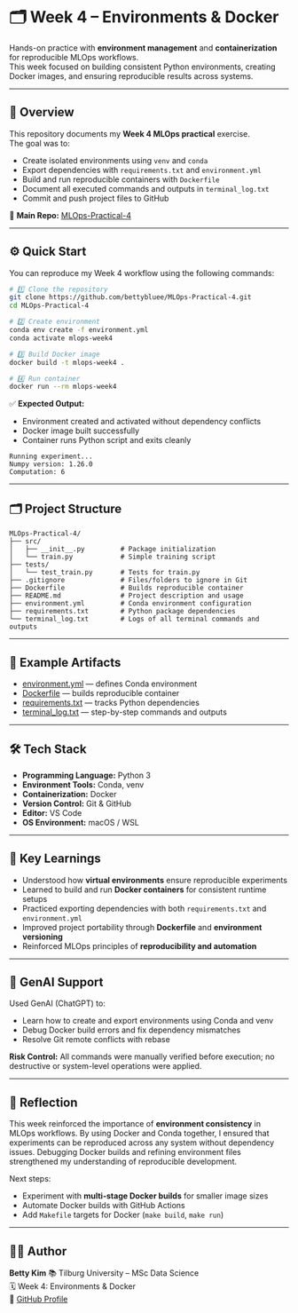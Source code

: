 # 🗂️ Week 4 – Environments & Docker

Hands-on practice with **environment management** and **containerization** for reproducible MLOps workflows.  
This week focused on building consistent Python environments, creating Docker images, and ensuring reproducible results across systems.

---

## 📘 Overview

This repository documents my **Week 4 MLOps practical** exercise.  
The goal was to:

* Create isolated environments using `venv` and `conda`
* Export dependencies with `requirements.txt` and `environment.yml`
* Build and run reproducible containers with `Dockerfile`
* Document all executed commands and outputs in `terminal_log.txt`
* Commit and push project files to GitHub

🔗 **Main Repo:** [MLOps-Practical-4](https://github.com/bettybluee/MLOps-Practical-4)

---

## ⚙️ Quick Start

You can reproduce my Week 4 workflow using the following commands:

```bash
# 1️⃣ Clone the repository
git clone https://github.com/bettybluee/MLOps-Practical-4.git
cd MLOps-Practical-4

# 2️⃣ Create environment
conda env create -f environment.yml
conda activate mlops-week4

# 3️⃣ Build Docker image
docker build -t mlops-week4 .

# 4️⃣ Run container
docker run --rm mlops-week4
````

✅ **Expected Output:**

* Environment created and activated without dependency conflicts
* Docker image built successfully
* Container runs Python script and exits cleanly

```
Running experiment...
Numpy version: 1.26.0
Computation: 6
```

---

## 🗂️ Project Structure

```
MLOps-Practical-4/
├── src/
│   ├── __init__.py         # Package initialization
│   └── train.py            # Simple training script
├── tests/
│   └── test_train.py       # Tests for train.py
├── .gitignore              # Files/folders to ignore in Git
├── Dockerfile              # Builds reproducible container
├── README.md               # Project description and usage
├── environment.yml         # Conda environment configuration
├── requirements.txt        # Python package dependencies
└── terminal_log.txt        # Logs of all terminal commands and outputs
```

---

## 🧩 Example Artifacts

* [environment.yml](https://github.com/bettybluee/MLOps-Practical-4/blob/main/environment.yml) — defines Conda environment
* [Dockerfile](https://github.com/bettybluee/MLOps-Practical-4/blob/main/Dockerfile) — builds reproducible container
* [requirements.txt](https://github.com/bettybluee/MLOps-Practical-4/blob/main/requirements.txt) — tracks Python dependencies
* [terminal_log.txt](https://github.com/bettybluee/MLOps-Practical-4/blob/main/terminal_log.txt) — step-by-step commands and outputs

---

## 🛠️ Tech Stack

* **Programming Language:** Python 3
* **Environment Tools:** Conda, venv
* **Containerization:** Docker
* **Version Control:** Git & GitHub
* **Editor:** VS Code
* **OS Environment:** macOS / WSL

---

## 🧠 Key Learnings

* Understood how **virtual environments** ensure reproducible experiments
* Learned to build and run **Docker containers** for consistent runtime setups
* Practiced exporting dependencies with both `requirements.txt` and `environment.yml`
* Improved project portability through **Dockerfile** and **environment versioning**
* Reinforced MLOps principles of **reproducibility and automation**

---

## 🤖 GenAI Support

Used GenAI (ChatGPT) to:

* Learn how to create and export environments using Conda and venv
* Debug Docker build errors and fix dependency mismatches
* Resolve Git remote conflicts with rebase

**Risk Control:** All commands were manually verified before execution; no destructive or system-level operations were applied.

---

## 💬 Reflection

This week reinforced the importance of **environment consistency** in MLOps workflows.
By using Docker and Conda together, I ensured that experiments can be reproduced across any system without dependency issues.
Debugging Docker builds and refining environment files strengthened my understanding of reproducible development.

Next steps:

* Experiment with **multi-stage Docker builds** for smaller image sizes
* Automate Docker builds with GitHub Actions
* Add `Makefile` targets for Docker (`make build`, `make run`)

---

## 👩‍💻 Author

**Betty Kim**
📚 Tilburg University – MSc Data Science  
🗓️ Week 4: Environments & Docker  
🔗 [GitHub Profile](https://github.com/bettybluee)

